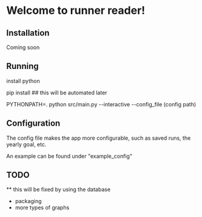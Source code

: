 Welcome to runner reader!
=========================

Installation
------------
Coming soon


Running
-------

install python

pip install <dependencies> ## this will be automated later

PYTHONPATH=. python src/main.py --interactive --config_file (config path)


Configuration
-------------

The config file makes the app more configurable, such as saved runs, the yearly goal, etc.

An example can be found under "example_config"

TODO
----


** this will be fixed by using the database

* packaging
* more types of graphs
